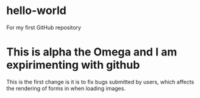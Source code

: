 # hello-world
For my first GitHub repository
# This is alpha the Omega and I am expirimenting with github 
This is the first change is it is to fix bugs submitted by users, which affects the rendering of forms in when loading images.

